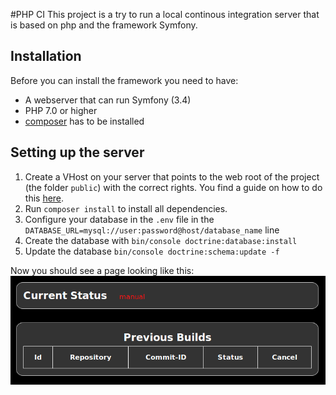 #PHP CI
This project is a try to run a local continous integration server that is based on php and the framework Symfony.

## Installation

Before you can install the framework you need to have:

* A webserver that can run Symfony (3.4)
* PHP 7.0 or higher
* [composer](http://getcomposer.org) has to be installed

## Setting up the server

1. Create a VHost on your server that points to the web root of the project (the folder `public`) with the correct rights. You find a guide on how to do this [here](https://symfony.com/doc/current/setup/web_server_configuration.html).
2. Run `composer install` to install all dependencies.
3. Configure your database in the `.env` file in the `DATABASE_URL=mysql://user:password@host/database_name` line
4. Create the database with `bin/console doctrine:database:install`
5. Update the database `bin/console doctrine:schema:update -f`

Now you should see a page looking like this:
<img src='images/index.png' />
